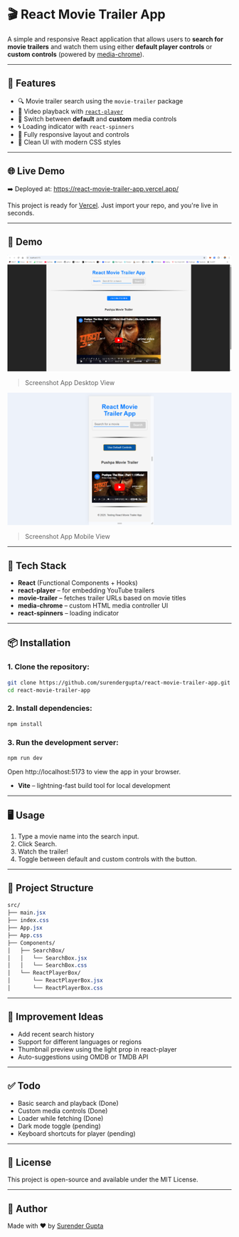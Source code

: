# 🎬 React Movie Trailer App

A simple and responsive React application that allows users to **search for movie trailers** and watch them using either **default player controls** or **custom controls** (powered by [media-chrome](https://github.com/media-chrome/media-chrome)).

---

## 🚀 Features

- 🔍 Movie trailer search using the `movie-trailer` package
- 🎥 Video playback with [`react-player`](https://github.com/cookpete/react-player)
- 🧩 Switch between **default** and **custom** media controls
- 🌀 Loading indicator with `react-spinners`
- 📱 Fully responsive layout and controls
- 🧼 Clean UI with modern CSS styles

---

## 🌐 Live Demo
➡️ Deployed at: https://react-movie-trailer-app.vercel.app/

This project is ready for [Vercel](https://vercel.com). Just import your repo, and you're live in seconds.

---

## 📸 Demo

![React Movie Trailer App Screenshot Desktop](./public/screenshots/desktop.png)  
> Screenshot App Desktop View

![React Movie Trailer App Screenshot Mobile](./public/screenshots/mobile.png)  
> Screenshot App Mobile View

---

## 🧰 Tech Stack

- **React** (Functional Components + Hooks)
- **react-player** – for embedding YouTube trailers
- **movie-trailer** – fetches trailer URLs based on movie titles
- **media-chrome** – custom HTML media controller UI
- **react-spinners** – loading indicator

---

## 📦 Installation

### 1. Clone the repository:
```bash
git clone https://github.com/surendergupta/react-movie-trailer-app.git
cd react-movie-trailer-app
```

### 2. Install dependencies:
```bash
npm install
```

### 3. Run the development server:
```bash
npm run dev
```
Open http://localhost:5173 to view the app in your browser.

- **Vite** – lightning-fast build tool for local development

---

## 🖥️ Usage
1. Type a movie name into the search input.
2. Click Search.
3. Watch the trailer!
4. Toggle between default and custom controls with the button.

---

## 📁 Project Structure
```css
src/
├── main.jsx
├── index.css
├── App.jsx
├── App.css
├── Components/
│   ├── SearchBox/
│   │   └── SearchBox.jsx
│   │   └── SearchBox.css
│   └── ReactPlayerBox/
│       └── ReactPlayerBox.jsx
│       └── ReactPlayerBox.css

```
---

## 🧠 Improvement Ideas
- Add recent search history
- Support for different languages or regions
- Thumbnail preview using the light prop in react-player
- Auto-suggestions using OMDB or TMDB API

---

## ✅ Todo
- Basic search and playback (Done)
- Custom media controls (Done)
- Loader while fetching (Done)
- Dark mode toggle (pending)
- Keyboard shortcuts for player (pending)

---

## 📜 License
This project is open-source and available under the MIT License.

---

## 👥 Author
Made with ❤️ by [Surender Gupta](https://linkedin.com/in/surender-gupta)
